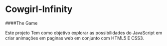 # Cowgirl-Infinity
####The Game

Este projeto Tem como objetivo explorar as possibilidades do JavaScript em criar animações em paginas web em conjunto com HTML5 E CSS3.
